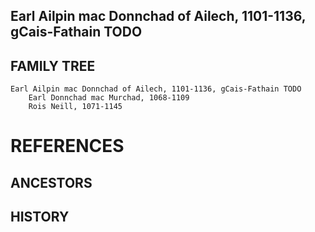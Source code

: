 ## Earl Ailpin mac Donnchad of Ailech, 1101-1136, gCais-Fathain TODO

## FAMILY TREE

```
Earl Ailpin mac Donnchad of Ailech, 1101-1136, gCais-Fathain TODO
	Earl Donnchad mac Murchad, 1068-1109
	Rois Neill, 1071-1145
```


# REFERENCES

## ANCESTORS

## HISTORY
